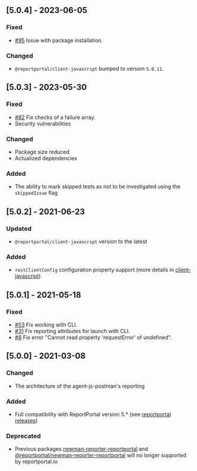 
## [5.0.4] - 2023-06-05
### Fixed
- [#95](https://github.com/reportportal/agent-js-postman/issues/95) Issue with package installation.
### Changed
- `@reportportal/client-javascript` bumped to version `5.0.11`.

## [5.0.3] - 2023-05-30
### Fixed
- [#82](https://github.com/reportportal/agent-js-postman/issues/82) Fix checks of a failure array.
- Security vulnerabilities
### Changed
- Package size reduced
- Actualized dependencies
### Added
- The ability to mark skipped tests as not to be investigated using the `skippedIssue` flag

## [5.0.2] - 2021-06-23
### Updated
- `@reportportal/client-javascript` version to the latest

### Added
- `restClientConfig` configuration property support (more details in [client-javascript](https://github.com/reportportal/client-javascript))

## [5.0.1] - 2021-05-18
### Fixed
- [#53](https://github.com/reportportal/agent-js-postman/issues/43) Fix working with CLI.
- [#31](https://github.com/reportportal/agent-js-postman/issues/31) Fix reporting attributes for launch with CLI.
- [#8](https://github.com/reportportal/agent-js-postman/issues/8) Fix error "Cannot read property 'requestError' of undefined".

## [5.0.0] - 2021-03-08
### Changed
- The architecture of the agent-js-postman's reporting

### Added
- Full compatibility with ReportPortal version 5.* (see [reportportal releases](https://github.com/reportportal/reportportal/releases))

### Deprecated
- Previous packages [newman-reporter-reportportal](https://www.npmjs.com/package/newman-reporter-reportportal) and [@reportportal/newman-reporter-reportportal](https://www.npmjs.com/package/@reportportal/newman-reporter-reportportal) will no longer supported by reportportal.io
